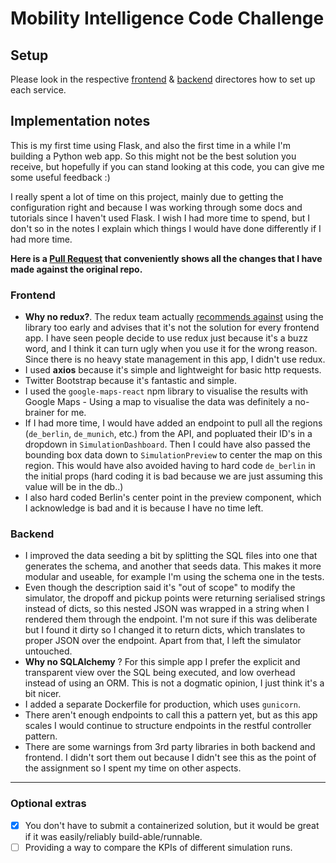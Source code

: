 # Mobility Intelligence Code Challenge

## Setup

Please look in the respective [frontend](https://github.com/MarcoPrins/vizualize-mi/tree/master/frontend) & [backend](https://github.com/MarcoPrins/vizualize-mi/tree/master/backend) directores how to set up each service.

## Implementation notes

This is my first time using Flask, and also the first time in a while I'm building a Python web app. So this might not be the best solution you receive, but hopefully if you can stand looking at this code, you can give me some useful feedback :)

I really spent a lot of time on this project, mainly due to getting the configuration right and because I was working through some docs and tutorials since I haven't used Flask. I wish I had more time to spend, but I don't so in the notes I explain which things I would have done differently if I had more time.

**Here is a [Pull Request](https://github.com/MarcoPrins/vizualize-mi/pull/1/files) that conveniently shows all the changes that I have made against the original repo.**

### Frontend
* **Why no redux?**. The redux team actually [recommends against](https://redux.js.org/introduction/getting-started#should-you-use-redux) using the library too early and advises that it's not the solution for every frontend app. I have seen people decide to use redux just because it's a buzz word, and I think it can turn ugly when you use it for the wrong reason. Since there is no heavy state management in this app, I didn't use redux.
* I used **axios** because it's simple and lightweight for basic http requests.
* Twitter Bootstrap because it's fantastic and simple.
* I used the `google-maps-react` npm library to visualise the results with Google Maps - Using a map to visualise the data was definitely a no-brainer for me.
* If I had more time, I would have added an endpoint to pull all the regions (`de_berlin`, `de_munich`, etc.) from the API, and popluated their ID's in a dropdown in `SimulationDashboard`. Then I could have also passed the bounding box data down to `SimulationPreview` to center the map on this region. This would have also avoided having to hard code `de_berlin` in the initial props (hard coding it is bad because we are just assuming this value will be in the db..)
* I also hard coded Berlin's center point in the preview component, which I acknowledge is bad and it is because I have no time left.

### Backend
* I improved the data seeding a bit by splitting the SQL files into one that generates the schema, and another that seeds data. This makes it more modular and useable, for example I'm using the schema one in the tests.
* Even though the description said it's "out of scope" to modify the simulator, the dropoff and pickup points were returning serialised strings instead of dicts, so this nested JSON was wrapped in a string when I rendered them through the endpoint. I'm not sure if this was deliberate but I found it dirty so I changed it to return dicts, which translates to proper JSON over the endpoint. Apart from that, I left the simulator untouched.
* **Why no SQLAlchemy** ? For this simple app I prefer the explicit and transparent view over the SQL being executed, and low overhead instead of using an ORM. This is not a dogmatic opinion, I just think it's a bit nicer.
* I added a separate Dockerfile for production, which uses `gunicorn`.
* There aren't enough endpoints to call this a pattern yet, but as this app scales I would continue to structure endpoints in the restful controller pattern.
* There are some warnings from 3rd party libraries in both backend and frontend. I didn't sort them out because I didn't see this as the point of the assignment so I spent my time on other aspects.

----

### Optional extras
- [x] You don't have to submit a containerized solution, but it would be great if it was easily/reliably build-able/runnable.
- [ ] Providing a way to compare the KPIs of different simulation runs.
